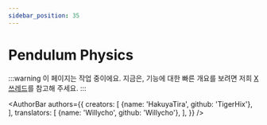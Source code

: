 ```yaml
---
sidebar_position: 35
---
```


# Pendulum Physics

:::warning
이 페이지는 작업 중이에요. 지금은, 기능에 대한 빠른 개요를 보려면 저희 [X 쓰레드](https://x.com/hakuyalabs/status/1746886661051453444)를 참고해 주세요.
:::

<AuthorBar authors={{
  creators: [
    {name: 'HakuyaTira', github: 'TigerHix'},
  ],
  translators: [
    {name: 'Willycho', github: 'Willycho'},
  ],
}} />
